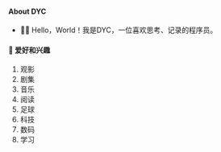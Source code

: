#### **About DYC**

- 👋🏼 Hello，World！我是DYC，一位喜欢思考、记录的程序员。
<!-- - 👨🏻‍🎓 我目前就读于[海南大学 (Hainanu)](https://ha.hainanu.edu.cn/home2020/)，大四，计算机类专业。 -->


#### **🚀 爱好和兴趣**

1. 观影
2. 剧集
3. 音乐
4. 阅读
5. 足球
6. 科技
7. 数码
8. 学习

<!-- #### **💻 我的设备** -->

<!-- 1. HUAWEI  MateBook 13
2. HUAWEI  Mate 40
3. HUAWEI  FreeBuds Pro
4. HUAWEI  Band6
5. Apple  iPad 2020
6. Apple iPhone 5C
7. Apple iPhone SE
8. FL  980
9. Logitech  G102 ( Purple )
10. Logitech  K380 ( Red)
11. Logitech  M590 -->

<!-- #### **💌 联系我**

- Gmail: [eilo.pengyq@gmail.com](mailto:eilo.pengyq@gmail.com) -->

